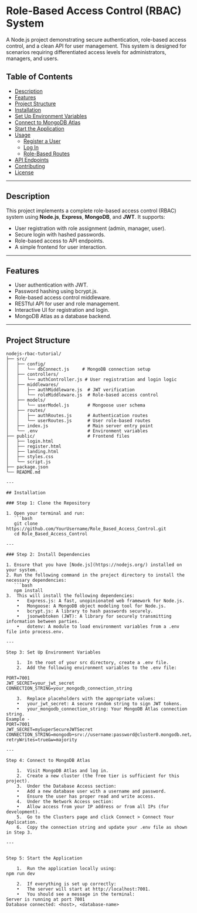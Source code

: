 # Role-Based Access Control (RBAC) System

A Node.js project demonstrating secure authentication, role-based access control, and a clean API for user management. This system is designed for scenarios requiring differentiated access levels for administrators, managers, and users.

## Table of Contents
- [Description](#description)
- [Features](#features)
- [Project Structure](#project-structure)
- [Installation](#installation)
- [Set Up Environment Variables](#set-up-environment-variables)
- [Connect to MongoDB Atlas](#connect-to-mongodb-atlas)
- [Start the Application](#start-the-application)
- [Usage](#usage)
  - [Register a User](#register-a-user)
  - [Log In](#log-in)
  - [Role-Based Routes](#role-based-routes)
- [API Endpoints](#api-endpoints)
- [Contributing](#contributing)
- [License](#license)

---

## Description

This project implements a complete role-based access control (RBAC) system using **Node.js**, **Express**, **MongoDB**, and **JWT**. It supports:
- User registration with role assignment (admin, manager, user).
- Secure login with hashed passwords.
- Role-based access to API endpoints.
- A simple frontend for user interaction.

---

## Features

- User authentication with JWT.
- Password hashing using bcrypt.js.
- Role-based access control middleware.
- RESTful API for user and role management.
- Interactive UI for registration and login.
- MongoDB Atlas as a database backend.

---

## Project Structure

```plaintext
nodejs-rbac-tutorial/
├── src/
│   ├── config/
│   │   └── dbConnect.js     # MongoDB connection setup
│   ├── controllers/
│   │   └── authController.js # User registration and login logic
│   ├── middlewares/
│   │   ├── authMiddleware.js  # JWT verification
│   │   └── roleMiddleware.js  # Role-based access control
│   ├── models/
│   │   └── userModel.js       # Mongoose user schema
│   ├── routes/
│   │   ├── authRoutes.js      # Authentication routes
│   │   └── userRoutes.js      # User role-based routes
│   ├── index.js               # Main server entry point
│   └── .env                   # Environment variables
├── public/                    # Frontend files
│   ├── login.html
│   ├── register.html
│   ├── landing.html
│   ├── styles.css
│   └── script.js
├── package.json
└── README.md

---

## Installation

### Step 1: Clone the Repository

1. Open your terminal and run:
   ```bash
   git clone https://github.com/YourUsername/Role_Based_Access_Control.git
   cd Role_Based_Access_Control

---

### Step 2: Install Dependencies

1. Ensure that you have [Node.js](https://nodejs.org/) installed on your system.
2. Run the following command in the project directory to install the necessary dependencies:
   ```bash
   npm install
3.	This will install the following dependencies:
	•	Express.js: A fast, unopinionated web framework for Node.js.
	•	Mongoose: A MongoDB object modeling tool for Node.js.
	•	bcrypt.js: A library to hash passwords securely.
	•	jsonwebtoken (JWT): A library for securely transmitting information between parties.
	•	dotenv: A module to load environment variables from a .env file into process.env.

--- 

Step 3: Set Up Environment Variables

	1.	In the root of your src directory, create a .env file.
	2.	Add the following environment variables to the .env file:

PORT=7001
JWT_SECRET=your_jwt_secret
CONNECTION_STRING=your_mongodb_connection_string

	3.	Replace placeholders with the appropriate values:
	•	your_jwt_secret: A secure random string to sign JWT tokens.
	•	your_mongodb_connection_string: Your MongoDB Atlas connection string.
Example - 
PORT=7001
JWT_SECRET=mySuperSecureJWTSecret
CONNECTION_STRING=mongodb+srv://username:password@cluster0.mongodb.net/myDatabase?retryWrites=true&w=majority

---

Step 4: Connect to MongoDB Atlas

	1.	Visit MongoDB Atlas and log in.
	2.	Create a new cluster (the free tier is sufficient for this project).
	3.	Under the Database Access section:
	•	Add a new database user with a username and password.
	•	Ensure the user has proper read and write access.
	4.	Under the Network Access section:
	•	Allow access from your IP address or from all IPs (for development).
	5.	Go to the Clusters page and click Connect > Connect Your Application.
	6.	Copy the connection string and update your .env file as shown in Step 3.

---


Step 5: Start the Application

	1.	Run the application locally using:
npm run dev

	2.	If everything is set up correctly:
	•	The server will start at http://localhost:7001.
	•	You should see a message in the terminal:
Server is running at port 7001
Database connected: <host>, <database-name>

